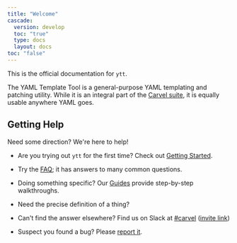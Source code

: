 ```yaml
---
title: "Welcome"
cascade:
  version: develop
  toc: "true"
  type: docs
  layout: docs
toc: "false"
---
```


This is the official documentation for `ytt`. 

The YAML Template Tool is a general-purpose YAML templating and patching utility. While it is an integral part of the [Carvel suite](/), it is equally usable anywhere YAML goes.

## Getting Help

Need some direction? We're here to help!

- Are you trying out `ytt` for the first time? Check out [Getting Started](getting-started.md).

- Try the [FAQ](faq.md); it has answers to many common questions.

- Doing something specific? Our [Guides]() provide step-by-step walkthroughs.

- Need the precise definition of a thing? 

- Can't find the answer elsewhere? Find us on Slack at [#carvel](https://kubernetes.slack.com/archives/CH8KCCKA5) ([invite link](http://slack.k8s.io/))

- Suspect you found a bug? Please [report it](https://github.com/vmware-tanzu/carvel-ytt/issues/new?assignees=&labels=bug%2C+carvel+triage&template=bug-report.md&title=).
